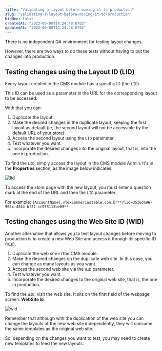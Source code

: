 ```yaml
---
title: "Validating a layout before moving it to production"
slug: "validating-a-layout-before-moving-it-to-production"
hidden: false
createdAt: "2022-09-08T14:24:48.870Z"
updatedAt: "2022-09-08T14:24:48.870Z"
---
```


There is no independent QA environment for testing layout changes.

However, there are two ways to do these tests without having to put the changes into production.

## Testing changes using the Layout ID (LID)

Every layout created in the CMS module has a specific ID (the `LID`).

This ID can be used as a parameter in the URL for the corresponding layout to be accessed.

With that you can:

1. Duplicate the layout.
2. Make the desired changes in the duplicate layout, keeping the first layout as default (ie, the second layout will not be accessible by the default URL of your store).
3. Access the second layout using the `LID` parameter.
4. Test whatever you want.
5. Incorporate the desired changes into the original layout, that is, into the one in production.

To find the `LID`, simply access the layout in the CMS module Admin. It's in the **Properties** section, as the image below indicates:

![lid](https://raw.githubusercontent.com/vtexdocs/dev-portal-content/main/images/validating-a-layout-before-moving-it-to-production-0.png)

To access the store page with the new layout, you must enter a question mark at the end of the URL and then the `LID` parameter.

For example:
`{AccountName}.vtexcommercestable.com.br**?lid=3536da96-963c-4844-bf52-cc978113be09**`

## Testing changes using the Web Site ID (WID)

Another alternative that allows you to test layout changes before moving to production is to create a new Web Site and access it through its specific ID (`WID`).

1. Duplicate the web site in the CMS module.
2. Make the desired changes on the duplicate web site. In this case, you can change as many layouts as you want.
3. Access the second web site via the `WID` parameter.
4. Test whatever you want.
5. Incorporate the desired changes to the original web site, that is, the one in production.

To find the `WID`, visit the web site. It sits on the first field of the webpage screen: **WebSite Id**.

![wid](https://raw.githubusercontent.com/vtexdocs/dev-portal-content/main/images/validating-a-layout-before-moving-it-to-production-1.png)

Remember that although with the duplication of the web site you can change the layouts of the new web site independently, they will consume the same templates as the original web site.

So, depending on the changes you want to test, you may need to create new templates to feed the new layouts.
